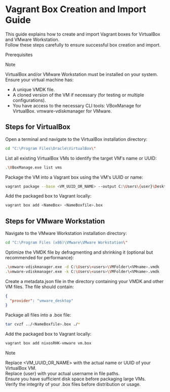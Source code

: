 # Vagrant Box Creation and Import Guide  
This guide explains how to create and import Vagrant boxes for VirtualBox and VMware Workstation.  
Follow these steps carefully to ensure successful box creation and import.  

Prerequisites
> [!NOTE]  
> VirtualBox and/or VMware Workstation must be installed on your system.
> Ensure your virtual machine has:
* A unique VMDK file.
* A cloned version of the VM if necessary (for testing or multiple configurations).
* You have access to the necessary CLI tools:
VBoxManage for VirtualBox.
vmware-vdiskmanager for VMware.

## Steps for VirtualBox
Open a terminal and navigate to the VirtualBox installation directory:
``` bash
cd "C:\Program Files\Oracle\VirtualBox\"
```
List all existing VirtualBox VMs to identify the target VM's name or UUID:  
```  bash
.\VBoxManage.exe list vms
```
Package the VM into a Vagrant box using the VM's UUID or name:  
```  bash
vagrant package --base <VM_UUID_OR_NAME> --output C:\Users\{user}\Desktop\<NameBoxfile>.box
```
Add the packaged box to Vagrant locally:  
```  bash
vagrant box add <NameBox> <NameBoxfile>.box
```
## Steps for VMware Workstation
Navigate to the VMware Workstation installation directory:  
```  bash
cd "C:\Program Files (x86)\VMware\VMware Workstation\"
```
Optimize the VMDK file by defragmenting and shrinking it (optional but recommended for performance):  
```  bash
.\vmware-vdiskmanager.exe -d C:\Users\<users>\VMFolder\<VMname>.vmdk
.\vmware-vdiskmanager.exe -k C:\Users\<users>\VMFolder\<VMname>.vmdk
```
Create a metadata.json file in the directory containing your VMDK and other VM files. The file should contain:

``` json
{
  "provider": "vmware_desktop"
}
```
Package all files into a .box file:  

``` bash
tar cvzf ../<NameBoxfile>.box ./*
```
Add the packaged box to Vagrant locally:  

``` bash 
vagrant box add nixosRHK-vmware vm.box
```
> [!NOTE]
> Replace <VM_UUID_OR_NAME> with the actual name or UUID of your VirtualBox VM.  
> Replace {user} with your actual username in file paths.  
> Ensure you have sufficient disk space before packaging large VMs.  
> Verify the integrity of your .box files before distribution or usage.  
